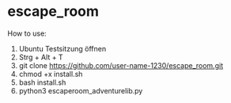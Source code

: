 # escape_room

How to use:

1. Ubuntu Testsitzung öffnen
2. Strg + Alt + T
3. git clone https://github.com/user-name-1230/escape_room.git
4. chmod +x install.sh
5. bash install.sh
6. python3 escaperoom_adventurelib.py
